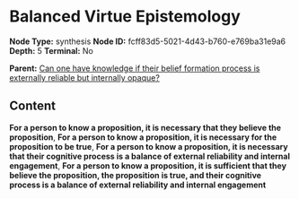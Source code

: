 # Balanced Virtue Epistemology

**Node Type:** synthesis
**Node ID:** fcff83d5-5021-4d43-b760-e769ba31e9a6
**Depth:** 5
**Terminal:** No

**Parent:** [Can one have knowledge if their belief formation process is externally reliable but internally opaque?](can-one-have-knowledge-if-their-belief-formation-process-is-externally-reliable-but-internally-opaque-antithesis-e0064ba7-abcb-4411-bc0c-a2f8a62e8192.md)

## Content

**For a person to know a proposition, it is necessary that they believe the proposition**, **For a person to know a proposition, it is necessary for the proposition to be true**, **For a person to know a proposition, it is necessary that their cognitive process is a balance of external reliability and internal engagement**, **For a person to know a proposition, it is sufficient that they believe the proposition, the proposition is true, and their cognitive process is a balance of external reliability and internal engagement**
